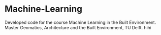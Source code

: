 # Machine-Learning
Developed code for the course Machine Learning in the Built Environment. Master Geomatics, Architecture and the Built Environment, TU Delft. hihi
